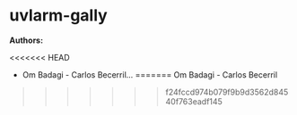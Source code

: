 # uvlarm-gally

**Authors:**

<<<<<<< HEAD
- Om Badagi - Carlos Becerril...
=======
Om Badagi - Carlos Becerril
>>>>>>> f24fccd974b079f9b9d3562d84540f763eadf145

